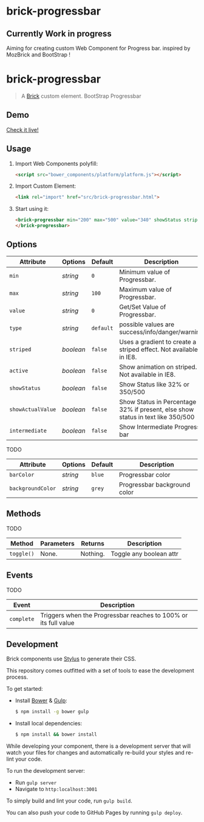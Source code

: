 brick-progressbar
=================

Currently Work in progress
--
Aiming for creating custom Web Component for Progress bar. inspired by MozBrick and BootStrap !


# brick-progressbar

> A [Brick](https://github.com/mozilla/brick/) custom element.
> BootStrap Progressbar

## Demo

[Check it live!](http://nsisodiya.github.io/brick-progressbar)

## Usage

1. Import Web Components polyfill:

    ```html
    <script src="bower_components/platform/platform.js"></script>
    ```

2. Import Custom Element:

    ```html
    <link rel="import" href="src/brick-progressbar.html">
    ```

3. Start using it:

    ```html
    <brick-progressbar min="200" max="500" value="340" showStatus striped active>
    </brick-progressbar>
    ```

## Options

Attribute         | Options    | Default     | Description
---               | ---        | ---         | ---
`min`             | *string*   | `0`         | Minimum value of Progressbar.
`max`             | *string*   | `100`       | Maximum value of Progressbar.
`value`           | *string*   | `0`         | Get/Set Value of Progressbar.
`type`            | *string*   | `default`   | possible values are success/info/danger/warning
`striped`         | *boolean*  | `false`     | Uses a gradient to create a striped effect. Not available in IE8.
`active`          | *boolean*  | `false`     | Show animation on striped. Not available in IE8.
`showStatus`      | *boolean*  | `false`     | Show Status like 32% or 350/500
`showActualValue` | *boolean*  | `false`     | Show Status in Percentage 32% if present, else show status in text like 350/500
`intermediate`    | *boolean*  | `false`     | Show Intermediate Progress bar



TODO


Attribute         | Options    | Default     | Description
---               | ---        | ---         | ---
`barColor`        | *string*   | `blue`      | Progressbar color
`backgroundColor` | *string*   | `grey`      | Progressbar background color

## Methods

TODO 

Method       | Parameters   | Returns     | Description
---          | ---          | ---         | ---
`toggle()`   | None.        | Nothing.    | Toggle any boolean attr

## Events

TODO 

Event         | Description
---           | ---
`complete`    | Triggers when the Progressbar reaches to 100% or its full value

## Development

Brick components use [Stylus](http://learnboost.github.com/stylus/) to generate their CSS.

This repository comes outfitted with a set of tools to ease the development process.

To get started:

* Install [Bower](http://bower.io/) & [Gulp](http://gulpjs.com/):

    ```sh
    $ npm install -g bower gulp
    ```

* Install local dependencies:

    ```sh
    $ npm install && bower install
    ```

While developing your component, there is a development server that will watch your files for changes and automatically re-build your styles and re-lint your code.

To run the development server:

* Run `gulp server`
* Navigate to `http:localhost:3001`

To simply build and lint your code, run `gulp build`.

You can also push your code to GitHub Pages by running `gulp deploy`.
